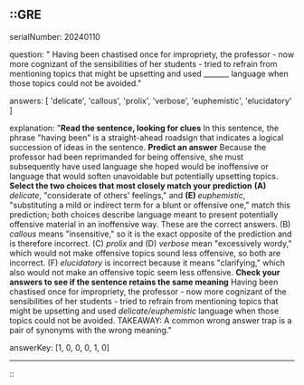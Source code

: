 ::GRE
---

serialNumber: 20240110

question: " Having been chastised once for impropriety, the professor - now more cognizant of the sensibilities of her students - tried to refrain from mentioning topics that might be upsetting and used _______ language when those topics could not be avoided."

answers: [
  'delicate',
  'callous',
  'prolix',
  'verbose',
  'euphemistic',
  'elucidatory'
]

explanation: "<strong>Read the sentence, looking for clues</strong> In this sentence, the phrase \"having been\" is a straight-ahead roadsign that indicates a logical succession of ideas in the sentence. <strong>Predict an answer</strong> Because the professor had been reprimanded for being offensive, she must subsequently have used language she hoped would be inoffensive or language that would soften unavoidable but potentially upsetting topics. <strong>Select the two choices that most closely match your prediction</strong> <strong>(A) </strong><i>delicate</i>, \"considerate of others' feelings,\" and <strong>(E) </strong><i>euphemistic</i>, \"substituting a mild or indirect term for a blunt or offensive one,\" match this prediction; both choices describe language meant to present potentially offensive material in an inoffensive way. These are the correct answers. (B) <i>callous</i> means \"insensitive,\" so it is the exact opposite of the prediction and is therefore incorrect. (C) <i>prolix</i> and (D) <i>verbose</i> mean \"excessively wordy,\" which would not make offensive topics sound less offensive, so both are incorrect. (F) <i>elucidatory</i> is incorrect because it means \"clarifying,\" which also would not make an offensive topic seem less offensive. <strong>Check your answers to see if the sentence retains the same meaning</strong> Having been chastised once for impropriety, the professor - now more cognizant of the sensibilities of her students - tried to refrain from mentioning topics that might be upsetting and used <i>delicate/euphemistic</i> language when those topics could not be avoided. TAKEAWAY: A common wrong answer trap is a pair of synonyms with the wrong meaning."

answerKey: [1, 0, 0, 0, 1, 0]

---
::